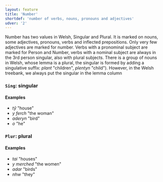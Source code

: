 ```yaml
---
layout: feature
title: 'Number'
shortdef: 'number of verbs, nouns, pronouns and adjectives'
udver: '2'
---
```


Number has two values in Welsh, Singular and Plural. It is marked on nouns, some adjectives, pronouns, verbs and inflected prepositions. Only very few adjectives are marked for number.
Verbs with a pronominal subject are marked for Person and Number, verbs with a nominal subject 
are always in the 3rd person singular, also with plural subjects.
There is a group of nouns in Welsh, whose lemma is a plural, the singular is formed by adding a singulative suffix: _plant_ "children", _plentyn_ "child"). However, in the Welsh treebank, we always put the singular in the lemma column


### <a name="Sing">`Sing`</a>: singular

#### Examples

* _tŷ_ "house"
* _y ferch_ "the woman"
* _aderyn_ "bird"
* _o_ "he"

### <a name="Plur">`Plur`</a>: plural

#### Examples

* _tai_ "houses"
* _y merched_ "the women"
* _adar_ "birds"
* _nhw_ "they"

<!-- Interlanguage links updated Po 11. listopadu 2024, 20:09:50 CET -->
